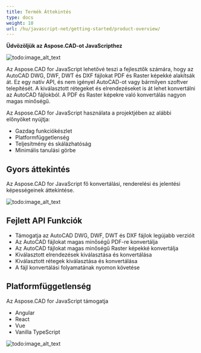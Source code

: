 ```yaml
---
title: Termék Áttekintés
type: docs
weight: 10
url: /hu/javascript-net/getting-started/product-overview/
---
```


**Üdvözöljük az Aspose.CAD-ot JavaScripthez**

![todo:image_alt_text](/cad/_assets/home_5.png)

Az Aspose.CAD for JavaScript lehetővé teszi a fejlesztők számára, hogy az AutoCAD DWG, DWF, DWT és DXF fájlokat PDF és Raster képekké alakítsák át. Ez egy natív API, és nem igényel AutoCAD-ot vagy bármilyen szoftver telepítését. A kiválasztott rétegeket és elrendezéseket is át lehet konvertálni az AutoCAD fájlokból. A PDF és Raster képekre való konvertálás nagyon magas minőségű.

Az Aspose.CAD for JavaScript használata a projektjében az alábbi előnyöket nyújtja:

- Gazdag funkciókészlet
- Platformfüggetlenség
- Teljesítmény és skálázhatóság
- Minimális tanulási görbe

## **Gyors áttekintés**
Az Aspose.CAD for JavaScript fő konvertálási, renderelési és jelentési képességeinek áttekintése.

![todo:image_alt_text](/cad/_assets/javascript-net/product-overview_2.png)
## **Fejlett API Funkciók**
- Támogatja az AutoCAD DWG, DWF, DWT és DXF fájlok legújabb verzióit
- Az AutoCAD fájlokat magas minőségű PDF-re konvertálja
- Az AutoCAD fájlokat magas minőségű Raster képekké konvertálja
- Kiválasztott elrendezések kiválasztása és konvertálása
- Kiválasztott rétegek kiválasztása és konvertálása
- A fájl konvertálási folyamatának nyomon követése
## **Platformfüggetlenség**
Az Aspose.CAD for JavaScript támogatja

- Angular
- React
- Vue
- Vanilla TypeScript

![todo:image_alt_text](/cad/_assets/javascript-net/product-overview_3.png)
